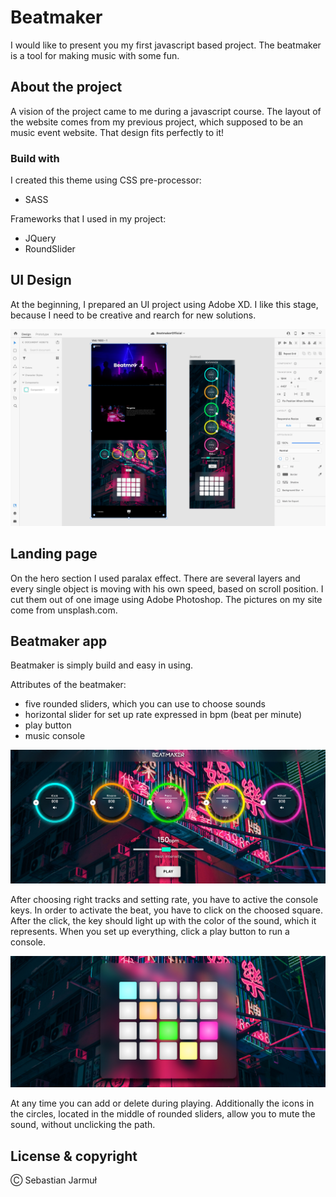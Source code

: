 # Beatmaker

I would like to present you my first javascript based project. The beatmaker is a tool for making music with some fun.

## About the project

A vision of the project came to me during a javascript course. The layout of the website comes from my previous project, which supposed to be an music event website. That design fits perfectly to it!

### Build with

I created this theme using CSS pre-processor:

- SASS

Frameworks that I used in my project:

- JQuery
- RoundSlider

## UI Design

At the beginning, I prepared an UI project using Adobe XD. I like this stage, because I need to be creative and rearch for new solutions.

![Work in Adobe XD](https://github.com/sbkjarmul/Beatmaker/blob/master/img/BeatmakerXD.png)

## Landing page

On the hero section I used paralax effect. There are several layers and every single object is moving with his own speed, based on scroll position. I cut them out of one image using Adobe Photoshop. The pictures on my site come from unsplash.com.

## Beatmaker app

Beatmaker is simply build and easy in using.

Attributes of the beatmaker:

- five rounded sliders, which you can use to choose sounds
- horizontal slider for set up rate expressed in bpm (beat per minute)
- play button
- music console

![Control section](https://github.com/sbkjarmul/Beatmaker/blob/master/img/control-section.jpg)

After choosing right tracks and setting rate, you have to active the console keys. In order to activate the beat, you have to click on the choosed square. After the click, the key should light up with the color of the sound, which it represents. When you set up everything, click a play button to run a console.

![Console section](https://github.com/sbkjarmul/Beatmaker/blob/master/img/console-section.jpg)

At any time you can add or delete during playing. Additionally the icons in the circles, located in the middle of rounded sliders, allow you to mute the sound, without unclicking the path.

## License & copyright

Ⓒ Sebastian Jarmuł

